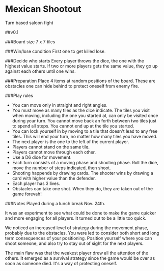 # Mexican Shootout
Turn based saloon fight

##v0.1

###Board size
7 x 7 tiles

###Win/lose condition
First one to get killed lose.

###Decide who starts
Every player throws the dice, the one with the highest value starts. If two or more players gets the same value, they go up against each others until one wins.

###Preparation
Place 4 items at random positions of the board. These are obstacles one can hide behind to protect oneself from enemy fire.

###Play rules
  * You can move only in straight and right angles.
  * You must move as many tiles as the dice indicate. The tiles you visit when moving, including the one you started at, can only be visited once during your turn. You cannot move back an forth between two tiles just to spend all steps. You cannot end up at the tile you started.
  * You can lock yourself in by moving to a tile that doesn't lead to any free tiles. This will end your turn, no matter how many tiles you have moved.
  * The next player is the one to the left of the current player.
  * Players cannot stand on the same tile.
  * Players cannot move through each other.
  * Use a D6 dice for movement.
  * Each turn consists of a moving phase and shooting phase. Roll the dice, move the number of steps indicated, then shoot.
  * Shooting happends by drawing cards. The shooter wins by drawing a card with higher value than the defender.
  * Each player has 3 lives.
  * Obstacles can take one shot. When they do, they are taken out of the game forevah!

###Notes
Played during a lunch break Nov. 24th.

It was an experiment to see what could be done to make the game quicker and more engaging for all players. It turned out to be a little too quick.

We noticed an increased level of strategy during the movement phase, probably due to the obstacles. You were led to consider both short and long term consequences of your positioning. Position yourself where you can shoot someone, and also try to stay out of sight for the next players.

The main flaw was that the weakest player drew all the attention of the others. It emerged as a survival strategy since the game would be over as soon as someone died. It's a way of protecting oneself.
